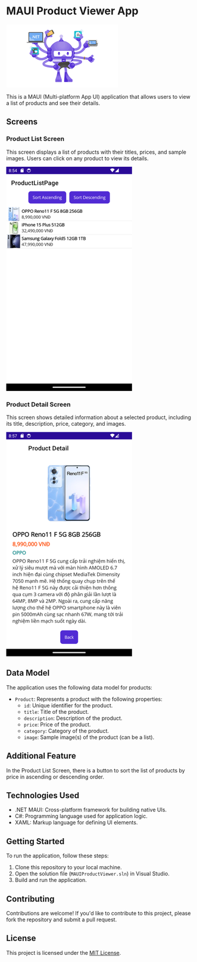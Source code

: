 # MAUI Product Viewer App

![MAUI Logo](maui_logo.png)

This is a MAUI (Multi-platform App UI) application that allows users to view a list of products and see their details.

## Screens

### Product List Screen

This screen displays a list of products with their titles, prices, and sample images. Users can click on any product to view its details.

![Product List Screen](screenshots/product_list_price_sort_asc.png)

### Product Detail Screen

This screen shows detailed information about a selected product, including its title, description, price, category, and images.

![Product Detail Screen](screenshots/product_detail.png)

## Data Model

The application uses the following data model for products:

- `Product`: Represents a product with the following properties:
  - `id`: Unique identifier for the product.
  - `title`: Title of the product.
  - `description`: Description of the product.
  - `price`: Price of the product.
  - `category`: Category of the product.
  - `image`: Sample image(s) of the product (can be a list).

## Additional Feature

In the Product List Screen, there is a button to sort the list of products by price in ascending or descending order.

## Technologies Used

- .NET MAUI: Cross-platform framework for building native UIs.
- C#: Programming language used for application logic.
- XAML: Markup language for defining UI elements.

## Getting Started

To run the application, follow these steps:

1. Clone this repository to your local machine.
2. Open the solution file (`MAUIProductViewer.sln`) in Visual Studio.
3. Build and run the application.

## Contributing

Contributions are welcome! If you'd like to contribute to this project, please fork the repository and submit a pull request.

## License

This project is licensed under the [MIT License](LICENSE).

